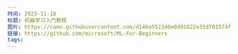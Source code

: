 ```yaml
---
时间: 2023-11-18
标题: 机器学习入门教程
图片: https://camo.githubusercontent.com/d146a5521d6e0d01622e35d701574fa32b779ff82dd7455293c79b4b50d59134/68747470733a2f2f63646e2e6265656b6b612e636f6d2f626c6f67696d672f61737365742f3230323331312f6267323032333131313630362e77656270
链接: https://github.com/microsoft/ML-For-Beginners
tags:
---
```




